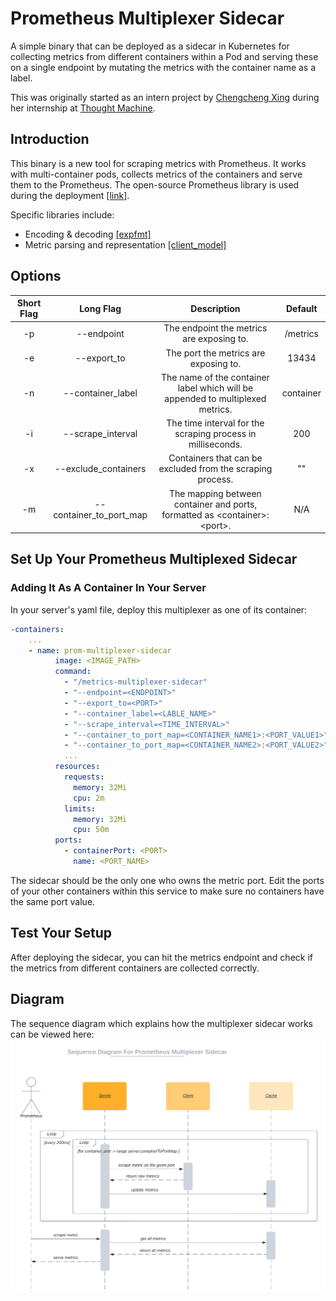 # Prometheus Multiplexer Sidecar

A simple binary that can be deployed as a sidecar in Kubernetes for collecting metrics from
different containers within a Pod and serving these on a single endpoint by mutating the metrics
with the container name as a label.

This was originally started as an intern project by [Chengcheng Xing](https://github.com/Xichc1127) during her internship at [Thought Machine](https://thoughtmachine.net/).

## Introduction

This binary is a new tool for scraping metrics with Prometheus. It works with multi-container pods,
collects metrics of the containers and serve them to the Prometheus. The open-source Prometheus
library is used during the deployment [[link]](https://github.com/prometheus/prometheus).

Specific libraries include:

- Encoding & decoding [[expfmt]](https://pkg.go.dev/github.com/prometheus/common/expfmt)
- Metric parsing and representation
  [[client_model]](https://pkg.go.dev/github.com/prometheus/client_model@v0.2.0/go)

## Options

| **Short Flag** |      **Long Flag**      |                                **Description**                                 | **Default** |
| :------------: | :---------------------: | :----------------------------------------------------------------------------: | :---------: |
|       -p       |       --endpoint        |                   The endpoint the metrics are exposing to.                    |  /metrics   |
|       -e       |       --export_to       |                     The port the metrics are exposing to.                      |    13434    |
|       -n       |    --container_label    | The name of the container label which will be appended to multiplexed metrics. |  container  |
|       -i       |    --scrape_interval    |          The time interval for the scraping process in milliseconds.           |     200     |
|       -x       |  --exclude_containers   |           Containers that can be excluded from the scraping process.           |     ""      |
|       -m       | --container_to_port_map | The mapping between container and ports, formatted as \<container\>:\<port\>.  |     N/A     |

## Set Up Your Prometheus Multiplexed Sidecar

### Adding It As A Container In Your Server

In your server's yaml file, deploy this multiplexer as one of its container:

```yaml
-containers:
    ...
    - name: prom-multiplexer-sidecar
          image: <IMAGE_PATH>
          command:
            - "/metrics-multiplexer-sidecar"
            - "--endpoint=<ENDPOINT>"
            - "--export_to=<PORT>"
            - "--container_label=<LABLE_NAME>"
            - "--scrape_interval=<TIME_INTERVAL>"
            - "--container_to_port_map=<CONTAINER_NAME1>:<PORT_VALUE1>"
            - "--container_to_port_map=<CONTAINER_NAME2>:<PORT_VALUE2>"
            ...
          resources:
            requests:
              memory: 32Mi
              cpu: 2m
            limits:
              memory: 32Mi
              cpu: 50m
          ports:
            - containerPort: <PORT>
              name: <PORT_NAME>
```

The sidecar should be the only one who owns the metric port. Edit the ports of your other containers
within this service to make sure no containers have the same port value.

## Test Your Setup

After deploying the sidecar, you can hit the metrics endpoint and check if the metrics from
different containers are collected correctly.

## Diagram

The sequence diagram which explains how the multiplexer sidecar works can be viewed here:
![sequence diagram](./doc/SequenceDiagram.png?raw=true "sequence diagram for prometheus multiplexer sidecar")

